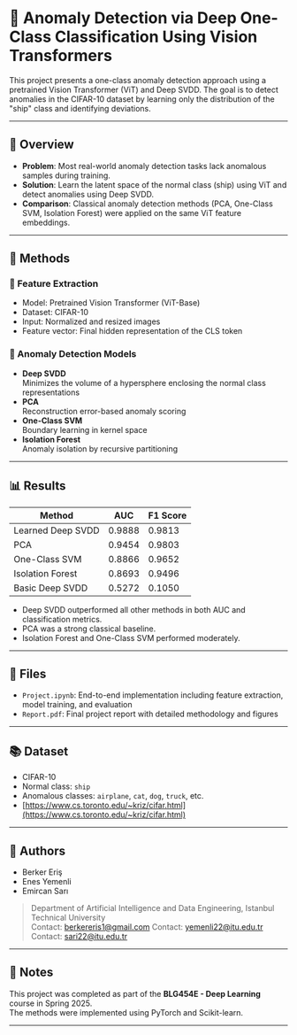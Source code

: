# 🔎 Anomaly Detection via Deep One-Class Classification Using Vision Transformers

This project presents a one-class anomaly detection approach using a pretrained Vision Transformer (ViT) and Deep SVDD. The goal is to detect anomalies in the CIFAR-10 dataset by learning only the distribution of the "ship" class and identifying deviations.

---

## 📌 Overview

- **Problem**: Most real-world anomaly detection tasks lack anomalous samples during training.
- **Solution**: Learn the latent space of the normal class (ship) using ViT and detect anomalies using Deep SVDD.
- **Comparison**: Classical anomaly detection methods (PCA, One-Class SVM, Isolation Forest) were applied on the same ViT feature embeddings.

---

## 🧠 Methods

### 🔹 Feature Extraction

- Model: Pretrained Vision Transformer (ViT-Base)
- Dataset: CIFAR-10
- Input: Normalized and resized images
- Feature vector: Final hidden representation of the CLS token

### 🔹 Anomaly Detection Models

- **Deep SVDD**  
  Minimizes the volume of a hypersphere enclosing the normal class representations  
- **PCA**  
  Reconstruction error-based anomaly scoring  
- **One-Class SVM**  
  Boundary learning in kernel space  
- **Isolation Forest**  
  Anomaly isolation by recursive partitioning

---

## 📊 Results

| Method            | AUC    | F1 Score |
|-------------------|--------|----------|
| Learned Deep SVDD | 0.9888 | 0.9813   |
| PCA               | 0.9454 | 0.9803   |
| One-Class SVM     | 0.8866 | 0.9652   |
| Isolation Forest  | 0.8693 | 0.9496   |
| Basic Deep SVDD   | 0.5272 | 0.1050   |

- Deep SVDD outperformed all other methods in both AUC and classification metrics.
- PCA was a strong classical baseline.
- Isolation Forest and One-Class SVM performed moderately.

---

## 📁 Files

- `Project.ipynb`: End-to-end implementation including feature extraction, model training, and evaluation
- `Report.pdf`: Final project report with detailed methodology and figures

---

## 📚 Dataset

- CIFAR-10  
- Normal class: `ship`  
- Anomalous classes: `airplane`, `cat`, `dog`, `truck`, etc.  
- [https://www.cs.toronto.edu/~kriz/cifar.html](https://www.cs.toronto.edu/~kriz/cifar.html)

---

## 👥 Authors

- Berker Eriş  
- Enes Yemenli  
- Emircan Sarı  

> Department of Artificial Intelligence and Data Engineering, Istanbul Technical University  
> Contact: berkereris1@gmail.com
> Contact: yemenli22@itu.edu.tr
>  Contact: sari22@itu.edu.tr
---

## 📌 Notes

This project was completed as part of the **BLG454E - Deep Learning** course in Spring 2025.  
The methods were implemented using PyTorch and Scikit-learn.

---

